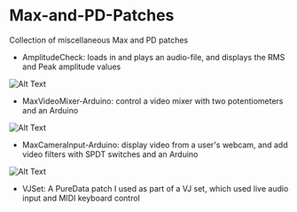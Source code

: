 # Max-and-PD-Patches
Collection of miscellaneous Max and PD patches   


* AmplitudeCheck: loads in and plays an audio-file, and displays the RMS and Peak amplitude values

![Alt Text](https://github.com/narner/Max-and-PD-Patches/raw/master/AmplitudeCheck/AmplitudeCheckInterface.png)

* MaxVideoMixer-Arduino: control a video mixer with two potentiometers and an Arduino

![Alt Text](https://github.com/narner/Max-and-PD-Patches/raw/master/MaxVideoMixer/SerialInputReading/SerialPotentiometerInput.png)

* MaxCameraInput-Arduino: display video from a user's webcam, and add video filters with SPDT switches and an Arduino 

![Alt Text](https://github.com/narner/Max-and-PD-Patches/raw/master/MaxCameraInput-Arduino/MultipleToggleSwitches.png)


* VJSet: A PureData patch I used as part of a VJ set, which used live audio input and MIDI keyboard control
